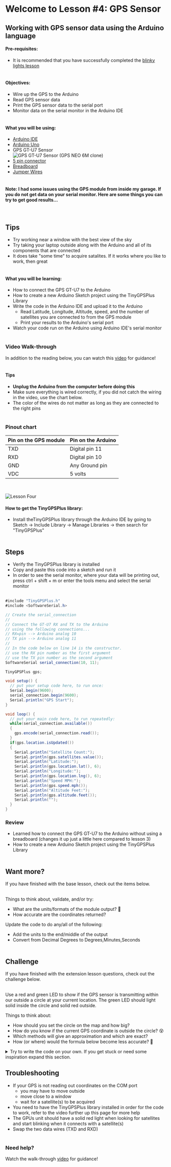 # Welcome to Lesson #4: GPS Sensor

## Working with GPS sensor data using the Arduino language

#### Pre-requisites:
- It is recommended that you have successfully completed the [blinky lights lesson](../lesson-1/)
</br></br>

#### Objectives:
- Wire up the GPS to the Arduino
- Read GPS sensor data
- Print the GPS sensor data to the serial port
- Monitor data on the serial monitor in the Arduino IDE
</br></br>

#### What you will be using:
- [Arduino IDE](../lesson-5/screenshots/arduino-ide.png)
- [Arduino Uno](../lesson-5/screenshots/arduino-uno-r3.png)
- GPS GT-U7 Sensor<br>![GPS GT-U7 Sensor (GPS NEO 6M clone)](../lesson-4/screenshots/gps-gt-u7.png)
- [5 pin connector](../lesson-4/screenshots/5-pin-connector.png)
- [Breadboard](../lesson-5/screenshots/breadboard.png)
- [Jumper Wires](../lesson-3/screenshots/1956-02.jpg)
</br></br>

#### Note: I had some issues using the GPS module from inside my garage. If you do not get data on your serial monitor. Here are some things you can try to get good results...
</br>

## Tips
- Try working near a window with the best view of the sky
- Try taking your laptop outside along with the Arduino and all of its components that are connected
- It does take "some time" to acquire satalites. If it works where you like to work, then great
</br></br>

#### What you will be learning:
- How to connect the GPS GT-U7 to the Arduino
- How to create a new Arduino Sketch project using the TinyGPSPlus Library
- Write the code in the Arduino IDE and upload it to the Arduino
  - Read Latitude, Longitude, Altitude, speed, and the number of satellites you are connected to from the GPS module
  - Print your results to the Arduino's serial port
- Watch your code run on the Arduino using Arduino IDE's serial monitor
</br></br>

<!-- ## Guide
Click this link and watch this YouTube video [How to use the GT U7 GPS module](https://youtu.be/7zw2ULu73DY)
</br></br>

#### Helpful video shortcuts
- [Connect the GPS GT-U7 to the Arduino](https://youtu.be/7zw2ULu73DY?t=54)
</br></br> -->

### Video Walk-through
In addition to the reading below, you can watch this [video](videos/Lesson4.mp4?raw=true) for guidance!
<br><br>

#### Tips
- **Unplug the Arduino from the computer before doing this**
- Make sure everything is wired correctly, if you did not catch the wiring in the video, use the chart below. 
- The color of the wires do not matter as long as they are connected to the right pins
</br></br>

<!-- <img src="screenshots/GPSback.jpg" width="350"></br>
<img src=screenshots/ArduinoBackGPS.jpg width="350"></br>
<img src=screenshots/ArdiunoFrountGPS.jpg width="350"></br> -->

### Pinout chart

  **Pin on the GPS module** | **Pin on the Arduino**
  --------------- | --------------- 
  TXD   | Digital pin 11
  RXD   | Digital pin 10
  GND  | Any Ground pin 
  VDC   | 5 volts
</br>  

<!-- **You are welcome to use the bread board as well to wire everything up.** -->
![Lesson Four](./images/WireUp.jpg)
  
#### How to get the TinyGPSPlus library:
- Install theTinyGPSPlus library through the Arduino IDE by going to Sketch -> Include Library -> Manage Libraries -> then search for "TinyGPSPlus"
<br><br>

## Steps
- Verify the TinyGPSPlus library is installed 
- Copy and paste this code into a sketch and run it
- In order to see the serial monitor, where your data will be printing out, press ctrl + shift + m or enter the tools menu and select the serial monitor
</br></br>

```java
#include "TinyGPSPlus.h"
#include <SoftwareSerial.h>

// Create the serial_connection
//
// Connect the GT-U7 RX and TX to the Arduino
// using the following connections...
// RX=pin --> Arduino analog 10
// TX pin --> Arduino analog 11
//
// In the code below on line 14 is the constructor.
// use the RX pin number as the first argument
// use the TX pin number as the second argument
SoftwareSerial serial_connection(10, 11);

TinyGPSPlus gps;

void setup() {
  // put your setup code here, to run once:
  Serial.begin(9600);
  serial_connection.begin(9600);
  Serial.println("GPS Start");
}

void loop() {
  // put your main code here, to run repeatedly:
  while(serial_connection.available())
  {
    gps.encode(serial_connection.read());
  }
  if(gps.location.isUpdated())
  {
    Serial.println("Satellite Count:");
    Serial.println(gps.satellites.value());
    Serial.println("Latitude:");
    Serial.println(gps.location.lat(), 6);
    Serial.println("Longitude:");
    Serial.println(gps.location.lng(), 6);
    Serial.println("Speed MPH:");
    Serial.println(gps.speed.mph());
    Serial.println("Altitude Feet:");
    Serial.println(gps.altitude.feet());
    Serial.println("");
  }
}
  ```

### Review
- Learned how to connect the GPS GT-U7 to the Arduino without using a breadboard (changes it up just a little here compared to lesson 3)
- How to create a new Arduino Sketch project using the TinyGPSPlus Library
</br></br>

## Want more?
If you have finished with the base lesson, check out the items below.
<br><br>

Things to think about, validate, and/or try:
* What are the units/formats of the module output? 🤔
* How accurate are the coordinates returned?

Update the code to do any/all of the following:
* Add the units to the end/middle of the output
* Convert from Decimal Degrees to Degrees,Minutes,Seconds
<br><br>

## Challenge  
If you have finished with the extension lesson questions, check out the challenge below.
<br><br>

Use a red and green LED to show if the GPS sensor is transmitting within our outside a circle at your current location. The green LED should light solid inside the circle and solid red outside.

Things to think about:
* How should you set the circle on the map and how big?
* How do you know if the current GPS coordinate is outside the circle? 😵
* Which methods will give an approximation and which are exact? 
* How (or where) would the formula below become less accurate? 🥶

<details>

<summary>Try to write the code on your own. If you get stuck or need some inspiration expand this section.</summary>

```java
#include "TinyGPSPlus.h"
#include <SoftwareSerial.h>

// Create the serial_connection
//
// Connect the GT-U7 RX and TX to the Arduino
// using the following connections...
// RX=pin --> Arduino analog 10
// TX pin --> Arduino analog 11
//
// In the code below on line 14 is the constructor.
// use the RX pin number as the first argument
// use the TX pin number as the second argument
SoftwareSerial serial_connection(10, 11);

TinyGPSPlus gps;

// Set home location
static const float homeLat=40.541800, homeLong=-88.949430;

// GPS scale factor and radius (Meters)
static const int gpsFactor=111000, gpsRadius=2;

void setup() {
  pinMode(12,OUTPUT); // Red
  pinMode(13,OUTPUT); // Green  
  
  Serial.begin(9600);
  serial_connection.begin(9600);
  Serial.println("GPS Start");  
}

void loop() {
  // Variable to hold GPS sensor lat/long
  float currentLat, currentLong;
  while(serial_connection.available())
  {
    gps.encode(serial_connection.read());
  }
  if(gps.location.isUpdated())
  {
    Serial.println("Latitude:");
    Serial.println(gps.location.lat(), 6);
    currentLat = gps.location.lat();
    Serial.println("Longitude:");
    Serial.println(gps.location.lng(), 6);
    currentLong = gps.location.lng();

    // the point is inside the circle if d2<r2
    // on the circle if d2=r2
    // and outside the circle if d2>r2
    // Thus, you want to compare the number (x2−x1)2+(y2−y1)2 with r2
    float distanceFromHome = abs(sqrt(sq(currentLat-homeLat)+sq(currentLong-homeLong))*gpsFactor);
    Serial.println(distanceFromHome, 6);
    if (distanceFromHome <= gpsRadius) // Green
    {
      digitalWrite(13, HIGH);
      digitalWrite(12, LOW);
    } 
    else if (distanceFromHome > gpsRadius) // Red
    {
      digitalWrite(13, LOW);
      digitalWrite(12, HIGH);
    } 
    Serial.println("---");
  }  
}
```

</details>

## Troubleshooting 
- If your GPS is not reading out coordinates on the COM port 
  - you may have to move outside
  - move close to a window
  - wait for a satellite(s) to be acquired
- You need to have the TinyGPSPlus library installed in order for the code to work, refer to the video further up this page for more help
- The GPUs unit should have a solid red light when looking for satellites and start blinking when it connects with a satellite(s)
- Swap the two data wires (TXD and RXD)
</br></br>

### Need help?
Watch the walk-through [video](videos/Lesson4.mp4?raw=true) for guidance!

